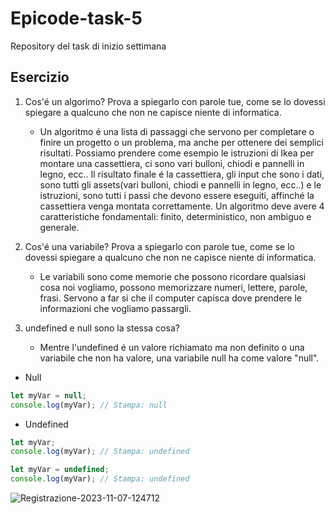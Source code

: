 # Epicode-task-5
Repository del task di inizio settimana

## Esercizio

1. Cos'é un algorimo? Prova a spiegarlo con parole tue, come se lo dovessi spiegare a qualcuno che non ne capisce niente di informatica.
   - Un algoritmo é una lista di passaggi che servono per completare o finire un progetto o un problema, ma anche per ottenere dei semplici risultati.
Possiamo prendere come esempio le istruzioni di Ikea per montare una cassettiera, ci sono vari bulloni, chiodi e pannelli in legno, ecc.. Il risultato finale é la cassettiera, gli input che sono i dati, sono tutti gli assets(vari bulloni, chiodi e pannelli in legno, ecc..) e le istruzioni, sono tutti i passi che devono essere eseguiti, affinché la cassettiera venga montata correttamente. Un algoritmo deve avere 4 caratteristiche fondamentali: finito, deterministico, non ambiguo e generale.

2. Cos'é una variabile? Prova a spiegarlo con parole tue, come se lo dovessi spiegare a qualcuno che non ne capisce niente di informatica.
   - Le variabili sono come memorie che possono ricordare qualsiasi cosa noi vogliamo, possono memorizzare numeri, lettere, parole, frasi. Servono a far si che il computer capisca dove prendere le informazioni che vogliamo passargli.

3. undefined e null sono la stessa cosa?
   - Mentre l'undefined é un valore richiamato ma non definito o una variabile che non ha valore, una variabile null ha come valore "null".
- Null
     
```javascript
let myVar = null;
console.log(myVar); // Stampa: null
```

- Undefined

```javascript
let myVar;
console.log(myVar); // Stampa: undefined
```

```javascript
let myVar = undefined;
console.log(myVar); // Stampa: undefined
```

![Registrazione-2023-11-07-124712](https://github.com/CodeKaito/Epicode-task-5/assets/57111980/1783dd31-e270-44c0-8b2e-615102ce67a1)
